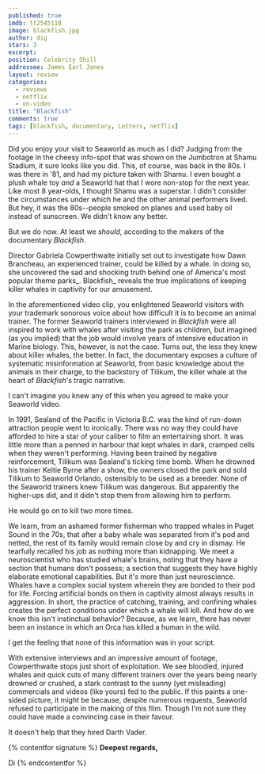 ```yaml
---
published: true
imdb: tt2545118
image: blackfish.jpg
author: dig
stars: 3
excerpt: 
position: Celebrity Shill
addressee: James Earl Jones
layout: review
categories: 
  - reviews
  - netflix
  - on-video
title: "Blackfish"
comments: true
tags: [blackfish, documentary, Letters, netflix]
---
```


Did you enjoy your visit to Seaworld as much as I did? Judging from the footage in the cheesy info-spot that was shown on the Jumbotron at Shamu Stadium, it sure looks like you did. This, of course, was back in the 80s. I was there in '81, and had my picture taken with Shamu. I even bought a plush whale toy _and_ a Seaworld hat that I wore non-stop for the next year. Like most 8 year-olds, I thought Shamu was a superstar. I didn't consider the circumstances under which he and the other animal performers lived. But hey, it was the 80s--people smoked on planes and used baby oil instead of sunscreen. We didn't know any better.   


But we do now. At least we _should_, according to the makers of the documentary _Blackfish_.

Director Gabriela Cowperthwaite initially set out to investigate how Dawn Brancheau, an experienced trainer, could be killed by a whale. In doing so, she uncovered the sad and shocking truth behind one of America's most popular theme parks_. Blackfish_ reveals the true implications of keeping killer whales in captivity for our amusement.

In the aforementioned video clip, you enlightened Seaworld visitors with your trademark sonorous voice about how difficult it is to become an animal trainer. The former Seaworld trainers interviewed in _Blackfish_ were all inspired to work with whales after visiting the park as children, but imagined (as you implied) that the job would involve years of intensive education in Marine biology. This, however, is not the case. Turns out, the less they knew about killer whales, the better. In fact, the documentary exposes a culture of systematic misinformation at Seaworld, from basic knowledge about the animals in their charge, to the backstory of Tilikum, the killer whale at the heart of _Blackfish_'s tragic narrative.

I can't imagine you knew any of this when you agreed to make your Seaworld video.

In 1991, Sealand of the Pacific in Victoria B.C. was the kind of run-down attraction people went to ironically. There was no way they could have afforded to hire a star of your caliber to film an entertaining short. It was little more than a penned in harbour that kept whales in dark, cramped cells when they weren't performing. Having been trained by negative reinforcement, Tilikum was Sealand's ticking time bomb. When he drowned his trainer Keltie Byrne after a show, the owners closed the park and sold Tilikum to Seaworld Orlando, ostensibly to be used as a breeder. None of the Seaworld trainers knew Tilikum was dangerous. But apparently the higher-ups did, and it didn't stop them from allowing him to perform.   


He would go on to kill two more times.

We learn, from an ashamed former fisherman who trapped whales in Puget Sound in the 70s, that after a baby whale was separated from it's pod and netted, the rest of its family would remain close by and cry in dismay. He tearfully recalled his job as nothing more than kidnapping. We meet a neuroscientist who has studied whale's brains, noting that they have a section that humans don't possess; a section that suggests they have highly elaborate emotional capabilities. But it's more than just neuroscience. Whales have a complex social system wherein they are bonded to their pod for life. Forcing artificial bonds on them in captivity almost always results in aggression. In short, the practice of catching, training, and confining whales creates the perfect conditions under which a whale will kill. And how do we know this isn't instinctual behavior? Because, as we learn, there has never been an instance in which an Orca has killed a human in the wild.

I get the feeling that none of this information was in your script.

With extensive interviews and an impressive amount of footage, Cowperthwaite stops just short of exploitation. We see bloodied, injured whales and quick cuts of many different trainers over the years being nearly drowned or crushed, a stark contrast to the sunny (yet misleading) commercials and videos (like yours) fed to the public. If this paints a one-sided picture, it might be because, despite numerous requests, Seaworld refused to participate in the making of this film. Though I'm not sure they could have made a convincing case in their favour. 

It doesn't help that they hired Darth Vader. 

{% contentfor signature %}
**Deepest regards,**

Di
{% endcontentfor %}